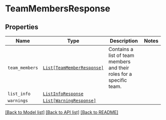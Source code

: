 # TeamMembersResponse



## Properties
Name | Type | Description | Notes
------------ | ------------- | ------------- | -------------
| `team_members` | [```List[TeamMemberResponse]```](TeamMemberResponse.md) |  Contains a list of team members and their roles for a specific team.  |  |
| `list_info` | [```ListInfoResponse```](ListInfoResponse.md) |    |  |
| `warnings` | [```List[WarningResponse]```](WarningResponse.md) |    |  |

[[Back to Model list]](../README.md#documentation-for-models) [[Back to API list]](../README.md#documentation-for-api-endpoints) [[Back to README]](../README.md)

